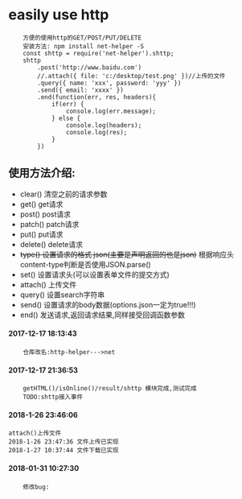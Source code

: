 # easily use http
```
    方便的使用http的GET/POST/PUT/DELETE
    安装方法: npm install net-helper -S
    const shttp = require('net-helper').shttp;
    shttp
        .post('http://www.baidu.com')
        //.attach({ file: 'c:/desktop/test.png' })//上传的文件
        .query({ name: 'xxx', password: 'yyy' })
        .send({ email: 'xxxx' })
        .end(function(err, res, headers){
            if(err) {
                console.log(err.message);
            } else {
                console.log(headers);
                console.log(res);
            }
        })
```
## 使用方法介绍:
- clear() 清空之前的请求参数
- get() get请求
- post() post请求
- patch() patch请求
- put() put请求
- delete() delete请求
- ~~type() 设置请求的格式 json(主要是声明返回的也是json)~~ 根据响应头content-type判断是否使用JSON.parse()
- set() 设置请求头(可以设置表单文件的提交方式)
- attach() 上传文件
- query() 设置search字符串
- send() 设置请求的body数据(options.json一定为true!!!)
- end() 发送请求,返回请求结果,同样接受回调函数参数
#### 2017-12-17 18:13:43
```
    仓库改名:http-helper--->net
```
#### 2017-12-17 21:36:53
```
    getHTML()/isOnline()/result/shttp 模块完成,测试完成
    TODO:shttp接入事件
```
#### 2018-1-26 23:46:06
```
attach()上传文件
2018-1-26 23:47:36 文件上传已实现
2018-1-27 10:37:44 文件下载已实现
```
#### 2018-01-31 10:27:30
```
    修改bug:
```